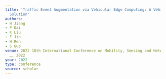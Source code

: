 ```yaml
---
title: 'Traffic Event Augmentation via Vehicular Edge Computing: A Vehicle ReID based
  Solution'
authors:
- H Jiang
- P Dai
- K Liu
- F Jin
- H Ren
- S Guo
venue: 2022 18th International Conference on Mobility, Sensing and Networking (MSN
  …, 2022
year: 2022
type: conference
source: scholar
---
```

